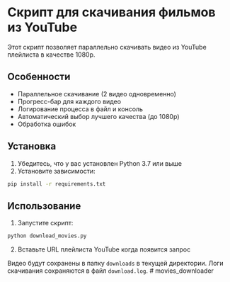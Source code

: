 # Скрипт для скачивания фильмов из YouTube

Этот скрипт позволяет параллельно скачивать видео из YouTube плейлиста в качестве 1080p.

## Особенности
- Параллельное скачивание (2 видео одновременно)
- Прогресс-бар для каждого видео
- Логирование процесса в файл и консоль
- Автоматический выбор лучшего качества (до 1080p)
- Обработка ошибок

## Установка

1. Убедитесь, что у вас установлен Python 3.7 или выше
2. Установите зависимости:
```bash
pip install -r requirements.txt
```

## Использование

1. Запустите скрипт:
```bash
python download_movies.py
```

2. Вставьте URL плейлиста YouTube когда появится запрос

Видео будут сохранены в папку `downloads` в текущей директории.
Логи скачивания сохраняются в файл `download.log`. # movies_downloader
